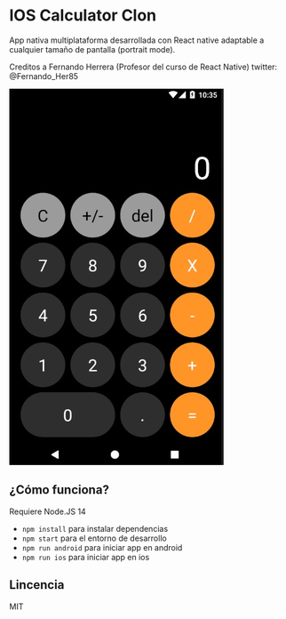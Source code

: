 # IOS Calculator Clon

App nativa multiplataforma desarrollada con React native adaptable a cualquier tamaño de pantalla (portrait mode).

Creditos a Fernando Herrera (Profesor del curso de React Native)
twitter: @Fernando_Her85

![Captura de la vista Home](./preview/preview.jpg)

## ¿Cómo funciona?

Requiere Node.JS 14

- `npm install` para instalar dependencias
- `npm start` para el entorno de desarrollo
- `npm run android` para iniciar app en android
- `npm run ios` para iniciar app en ios

## Lincencia

MIT
